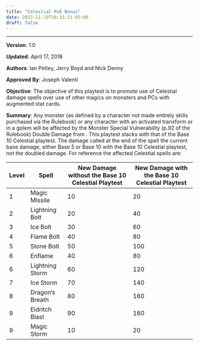 ```yaml
---
title: "Celestial PvE Bonus"
date: 2022-11-10T10:33:21-05:00
draft: false
---
```


---
**Version**: 1.0

**Updated**:  April	17, 2018

**Authors**: Ian Petley, Jerry Boyd and Nick Denny

**Approved By**:  Joseph Valenti

**Objective**: The objective of this playtest is to promote use of Celestial damage spells over use of other magics on monsters and PCs with augmented stat cards.

**Summary**: Any monster (as defined by a character not made entirely skills purchased via the Rulebook) or any character with an activated transform or in a golem will be affected by the Monster Special Vulnerability (p.92 of the Rulebook) Double Damage from <Celestial>. This playtest stacks with that of the Base 10 Celestial playtest. The damage called at the end of the spell the current base damage, either Base 5 or Base 10 with the Base 10 Celestial playtest, not the doubled damage. For reference the affected Celestial spells are:

| Level | Spell           | New Damage without the Base 10 Celestial Playtest | New Damage with the Base 10 Celestial Playtest |
| ----- | --------------- | ------------------------------------------------- | ---------------------------------------------- |
| 1     | Magic Missile   | 10                                                | 20                                             |
| 2     | Lightning Bolt  | 20                                                | 40                                             |
| 3     | Ice Bolt        | 30                                                | 60                                             |
| 4     | Flame Bolt      | 40                                                | 80                                             |
| 5     | Stone Bolt      | 50                                                | 100                                            |
| 6     | Enflame         | 40                                                | 80                                             |
| 6     | Lightning Storm | 60                                                | 120                                            |
| 7     | Ice Storm       | 70                                                | 140                                            |
| 8     | Dragon’s Breath | 80                                                | 160                                            |
| 9     | Eldritch Blast  | 90                                                | 180                                            |
| 9     | Magic Storm     | 10                                                | 20                                             |









